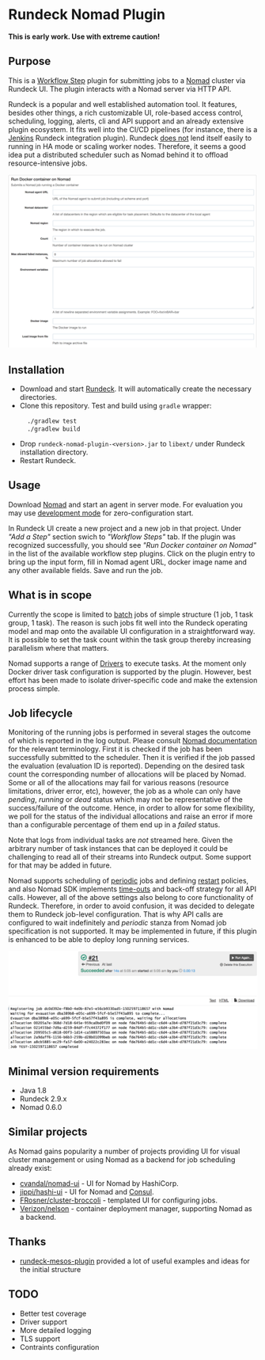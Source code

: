 # Rundeck Nomad Plugin

**This is early work. Use with extreme caution!**

## Purpose
This is a [Workflow Step](http://rundeck.org/docs/developer/workflow-step-plugin.html) plugin for submitting jobs to a [Nomad](https://www.nomadproject.io/intro/index.html#what-is-nomad-) cluster via Rundeck UI. The plugin interacts with a Nomad server via HTTP API.

Rundeck is a popular and well established automation tool. It features, besides other things, a rich customizable UI, role-based access control, scheduling, logging, alerts, cli and API support and an already extensive plugin ecosystem. It fits well into the CI/CD pipelines (for instance, there is a [Jenkins](http://rundeck.org/plugins/2013/01/01/jenkins-rundeck.html) Rundeck integration plugin). Rundeck [does not](http://rundeck.org/docs/administration/scaling-rundeck.html) lend itself easily to running in HA mode or scaling worker nodes. Therefore, it seems a good idea put a distributed scheduler such as Nomad behind it to offload resource-intensive jobs.

![Alt Screenshot](/images/job.png)

## Installation
  * Download and start [Rundeck](http://rundeck.org/downloads.html). It will automatically create the necessary directories.
  * Clone this repository. Test and build using `gradle` wrapper:
    ```
      ./gradlew test
      ./gradlew build
    ```
  * Drop `rundeck-nomad-plugin-<version>.jar` to `libext/` under Rundeck installation directory.
  * Restart Rundeck.

## Usage
Download [Nomad](https://www.nomadproject.io/docs/agent/index.html#running-an-agent) and start an agent in server mode. For evaluation you may use [development mode](https://www.nomadproject.io/docs/agent/index.html#running-an-agent) for zero-configuration start.

In Rundeck UI create a new project and a new job in that project. Under _"Add a Step"_ section swich to _"Workflow Steps"_ tab. If the plugin was recognized successfully, you should see _"Run Docker container on Nomad"_ in the list of the available workflow step plugins. Click on the plugin entry to bring up the input form, fill in Nomad agent URL, docker image name and any other available fields. Save and run the job.

## What is in scope
Currently the scope is limited to [batch](https://www.nomadproject.io/docs/runtime/schedulers.html#batch) jobs of simple structure (1 job, 1 task group, 1 task). The reason is such jobs fit well into the Rundeck operating model and map onto the available UI configuration in a straightforward way. It is possible to set the task count within the task group thereby increasing parallelism where that matters.

Nomad supports a range of [Drivers](https://www.nomadproject.io/docs/drivers/index.html) to execute tasks. At the moment only Docker driver task configuration is supported by the plugin. However, best effort has been made to isolate driver-specific code and make the extension process simple.

## Job lifecycle
Monitoring of the running jobs is performed in several stages the outcome of which is reported in the log output. Please consult [Nomad documentation](https://www.nomadproject.io/docs/internals/scheduling.html) for the relevant terminology. First it is checked if the job has been successfully submitted to the scheduler. Then it is verified if the job passed the evaluation (evaluation ID is reported). Depending on the desired task count the corresponding number of allocations will be placed by Nomad. Some or all of the allocations may fail for various reasons (resource limitations, driver error, etc), however, the job as a whole can only have _pending_, _running_ or _dead_ status which may not be representative of the success/failure of the outcome. Hence, in order to allow for some flexibility, we poll for the status of the individual allocations and raise an error if more than a configurable percentage of them end up in a _failed_ status.

Note that logs from individual tasks are *not* streamed here. Given the arbitrary number of task instances that can be deployed it could be challenging to read all of their streams into Rundeck output. Some support for that may be added in future.

Nomad supports scheduling of [periodic](https://www.nomadproject.io/docs/job-specification/periodic.html) jobs and defining [restart](https://www.nomadproject.io/docs/job-specification/restart.html) policies, and also Nomad SDK implements [time-outs](https://github.com/hashicorp/nomad-java-sdk/blob/master/sdk/src/main/java/com/hashicorp/nomad/javasdk/WaitStrategy.java) and back-off strategy for all API calls. However, all of the above settings also belong to core functionality of Rundeck. Therefore, in order to avoid confusion, it was decided to delegate them to Rundeck job-level configuration. That is why API calls are configured to wait indefinitely and _periodic_ stanza from Nomad job specification is not supported. It may be implemented in future, if this plugin is enhanced to be able to deploy long running services.

![Alt Screenshot](/images/log.png)

## Minimal version requirements
  * Java 1.8
  * Rundeck 2.9.x
  * Nomad 0.6.0

## Similar projects
As Nomad gains popularity a number of projects providing UI for visual cluster management or using Nomad as a backend for job scheduling already exist:
  * [cvandal/nomad-ui](https://github.com/cvandal/nomad-ui) - UI for Nomad by HashiCorp.
  * [jippi/hashi-ui](https://github.com/jippi/hashi-ui) - UI for Nomad and [Consul](https://www.consul.io/docs/index.html).
  * [FRosner/cluster-broccoli](https://github.com/FRosner/cluster-broccoli) - templated UI for configuring jobs.
  * [Verizon/nelson](https://verizon.github.io/nelson/) - container deployment manager, supporting Nomad as a backend.

## Thanks
  * [rundeck-mesos-plugin](https://github.com/farmapromlab/rundeck-mesos-plugin) provided a lot of useful examples and ideas for the initial structure

## TODO
  * Better test coverage
  * Driver support
  * More detailed logging
  * TLS support
  * Contraints configuration

